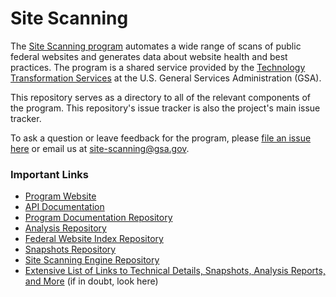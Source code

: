 # Site Scanning

The [Site Scanning program](https://digital.gov/site-scanning/) automates a wide range of scans of public federal websites and generates data about website health and best practices. The program is a shared service provided by the [Technology Transformation Services](https://tts.gsa.gov/) at the U.S. General Services Administration (GSA).

This repository serves as a directory to all of the relevant components of the program.  This repository's issue tracker is also the project's main issue tracker.  

To ask a question or leave feedback for the program, please [file an issue here](https://github.com/GSA/site-scanning/issues) or email us at site-scanning@gsa.gov.

### Important Links

* [Program Website](https://digital.gov/site-scanning)
* [API Documentation](https://open.gsa.gov/api/site-scanning-api/)
* [Program Documentation Repository](https://github.com/GSA/site-scanning-documentation)
* [Analysis Repository](https://github.com/GSA/site-scanning-analysis)
* [Federal Website Index Repository](https://github.com/GSA/federal-website-index)
* [Snapshots Repository](https://github.com/GSA/site-scanning-snapshots)
* [Site Scanning Engine Repository](https://github.com/GSA/site-scanning-engine)
* [Extensive List of Links to Technical Details, Snapshots, Analysis Reports, and More](https://digital.gov/guides/site-scanning/technical-details/) (if in doubt, look here)
